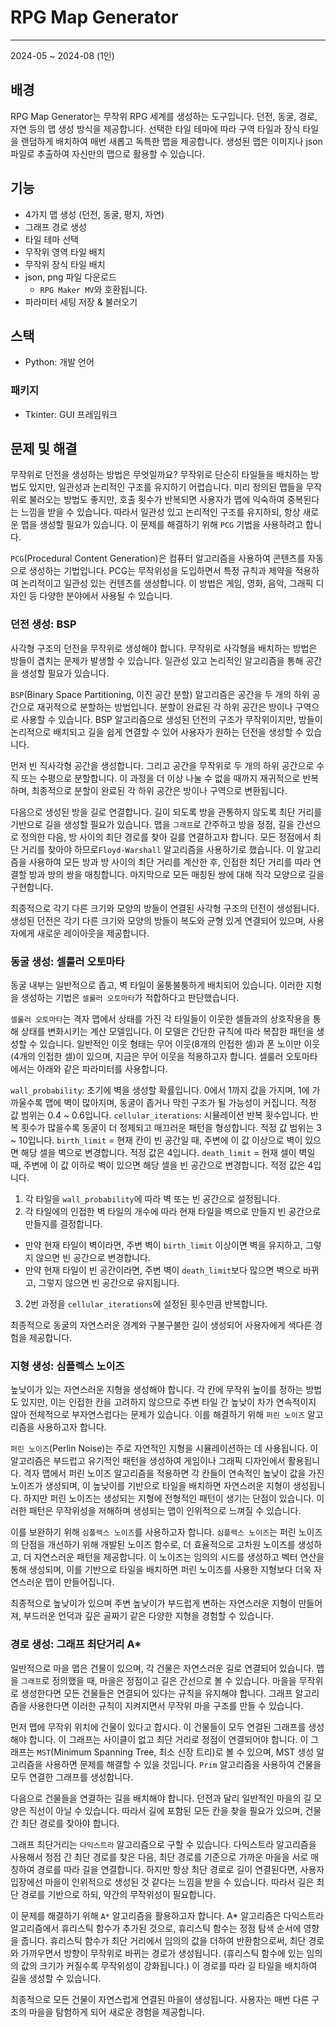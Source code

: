 # RPG Map Generator

---

2024-05 ~ 2024-08 (1인)

## 배경
RPG Map Generator는 무작위 RPG 세계를 생성하는 도구입니다. 던전, 동굴, 경로, 자연 등의 맵 생성 방식을 제공합니다. 선택한 타일 테마에 따라 구역 타일과 장식 타일을 랜덤하게 배치하여 매번 새롭고 독특한 맵을 제공합니다. 생성된 맵은 이미지나 json 파일로 추출하여 자신만의 맵으로 활용할 수 있습니다.

## 기능
- 4가지 맵 생성 (던전, 동굴, 평지, 자연)
- 그래프 경로 생성
- 타일 테마 선택
- 무작위 영역 타일 배치
- 무작위 장식 타일 배치
- json, png 파일 다운로드
	- `RPG Maker MV`와 호환됩니다.
- 파라미터 세팅 저장 & 불러오기

## 스택
- Python: 개발 언어

### 패키지
- Tkinter: GUI 프레임워크

## 문제 및 해결
무작위로 던전을 생성하는 방법은 무엇일까요? 무작위로 단순히 타일들을 배치하는 방법도 있지만, 일관성과 논리적인 구조를 유지하기 어렵습니다. 미리 정의된 맵들을 무작위로 불러오는 방법도 좋지만, 호출 횟수가 반복되면 사용자가 맵에 익숙하여 중복된다는 느낌을 받을 수 있습니다. 따라서 일관성 있고 논리적인 구조를 유지하되, 항상 새로운 맵을 생성할 필요가 있습니다. 이 문제를 해결하기 위해 `PCG` 기법을 사용하려고 합니다.

`PCG`(Procedural Content Generation)은 컴퓨터 알고리즘을 사용하여 콘텐츠를 자동으로 생성하는 기법입니다. PCG는 무작위성을 도입하면서 특정 규칙과 제약을 적용하여 논리적이고 일관성 있는 컨텐츠를 생성합니다. 이 방법은 게임, 영화, 음악, 그래픽 디자인 등 다양한 분야에서 사용될 수 있습니다.

### 던전 생성: BSP
사각형 구조의 던전을 무작위로 생성해야 합니다. 무작위로 사각형을 배치하는 방법은 방들이 겹치는 문제가 발생할 수 있습니다. 일관성 있고 논리적인 알고리즘을 통해 공간을 생성할 필요가 있습니다.

`BSP`(Binary Space Partitioning, 이진 공간 분할) 알고리즘은 공간을 두 개의 하위 공간으로 재귀적으로 분할하는 방법입니다. 분할이 완료된 각 하위 공간은 방이나 구역으로 사용할 수 있습니다. BSP 알고리즘으로 생성된 던전의 구조가 무작위이지만, 방들이 논리적으로 배치되고 길을 쉽게 연결할 수 있어 사용자가 원하는 던전을 생성할 수 있습니다.

먼저 빈 직사각형 공간을 생성합니다. 그리고 공간을 무작위로 두 개의 하위 공간으로 수직 또는 수평으로 분할합니다. 이 과정을 더 이상 나눌 수 없을 때까지 재귀적으로 반복하며, 최종적으로 분할이 완료된 각 하위 공간은 방이나 구역으로 변환됩니다.

다음으로 생성된 방을 길로 연결합니다. 길이 되도록 방을 관통하지 않도록 최단 거리를 기반으로 길을 생성할 필요가 있습니다. 맵을 `그래프`로 간주하고 방을 정점, 길을 간선으로 정의한 다음, 방 사이의 최단 경로를 찾아 길를 연결하고자 합니다. 모든 정점에서 최단 거리를 찾아야 하므로`Floyd-Warshall` 알고리즘을 사용하기로 했습니다. 이 알고리즘을 사용하여 모든 방과 방 사이의 최단 거리를 계산한 후, 인접한 최단 거리를 따라 연결할 방과 방의 쌍을 매칭합니다. 마지막으로 모든 매칭된 쌍에 대해 직각 모양으로 길을 구현합니다.

최종적으로 각기 다른 크기와 모양의 방들이 연결된 사각형 구조의 던전이 생성됩니다. 생성된 던전은 각기 다른 크기와 모양의 방들이 복도와 균형 있게 연결되어 있으며, 사용자에게 새로운 레이아웃을 제공합니다.

### 동굴 생성: 셀룰러 오토마타
동굴 내부는 일반적으로 좁고, 벽 타일이 울퉁불퉁하게 배치되어 있습니다. 이러한 지형을 생성하는 기법은 `셀룰러 오토마타`가 적합하다고 판단했습니다.

`셀룰러 오토마타`는 격자 맵에서 상태를 가진 각 타일들이 이웃한 셀들과의 상호작용을 통해 상태를 변화시키는 계산 모델입니다. 이 모델은 간단한 규칙에 따라 복잡한 패턴을 생성할 수 있습니다. 일반적인 이웃 형태는 무어 이웃(8개의 인접한 셀)과 폰 노이만 이웃(4개의 인접한 셀)이 있으며, 지금은 무어 이웃을 적용하고자 합니다. 셀룰러 오토마타에서는 아래와 같은 파라미터를 사용합니다.

`wall_probability`: 초기에 벽을 생성할 확률입니다. 0에서 1까지 값을 가지며, 1에 가까울수록 맵에 벽이 많아지며, 동굴이 좁거나 막힌 구조가 될 가능성이 커집니다. 적정 값 범위는 0.4 ~ 0.6입니다.
`cellular_iterations`: 시뮬레이션 반복 횟수입니다. 반복 횟수가 많을수록 동굴이 더 정제되고 매끄러운 패턴을 형성합니다. 적정 값 범위는 3 ~ 10입니다.
`birth_limit` = 현재 칸이 빈 공간일 때, 주변에 이 값 이상으로 벽이 있으면 해당 셀을 벽으로 변경합니다. 적정 값은 4입니다.
`death_limit` = 현재 셀이 벽일 때, 주변에 이 값 이하로 벽이 있으면 해당 셀을 빈 공간으로 변경합니다. 적정 값은 4입니다.

1. 각 타일을 `wall_probability`에 따라 벽 또는 빈 공간으로 설정됩니다.
2. 각 타일에의 인접한 벽 타일의 개수에 따라 현재 타일을 벽으로 만들지 빈 공간으로 만들지를 결정합니다.
  - 만약 현재 타일이 벽이라면, 주변 벽이 `birth_limit` 이상이면 벽을 유지하고, 그렇지 않으면 빈 공간으로 변경합니다.
  - 만약 현재 타일이 빈 공간이라면, 주변 벽이 `death_limit`보다 많으면 벽으로 바뀌고, 그렇지 않으면 빈 공간으로 유지됩니다.
3. 2번 과정을 `cellular_iterations`에 설정된 횟수만큼 반복합니다.

최종적으로 동굴의 자연스러운 경계와 구불구불한 길이 생성되어 사용자에게 색다른 경험을 제공합니다.

### 지형 생성: 심플렉스 노이즈
높낮이가 있는 자연스러운 지형을 생성해야 합니다. 각 칸에 무작위 높이를 정하는 방법도 있지만, 이는 인접한 칸을 고려하지 않으므로 주변 타일 간 높낮이 차가 연속적이지 않아 전체적으로 부자연스럽다는 문제가 있습니다. 이를 해결하기 위해 `퍼린 노이즈` 알고리즘을 사용하고자 합니다.

`퍼린 노이즈`(Perlin Noise)는 주로 자연적인 지형을 시뮬레이션하는 데 사용됩니다. 이 알고리즘은 부드럽고 유기적인 패턴을 생성하여 게임이나 그래픽 디자인에서 활용됩니다. 격자 맵에서 퍼린 노이즈 알고리즘을 적용하면 각 칸들이 연속적인 높낮이 값을 가진 노이즈가 생성되며, 이 높낮이를 기반으로 타일을 배치하면 자연스러운 지형이 생성됩니다. 하지만 퍼린 노이즈는 생성되는 지형에 전형적인 패턴이 생기는 단점이 있습니다. 이러한 패턴은 무작위성을 저해하며 생성되는 맵이 인위적으로 느껴질 수 있습니다.

이를 보완하기 위해 `심플렉스 노이즈`를 사용하고자 합니다. `심플렉스 노이즈`는 퍼린 노이즈의 단점을 개선하기 위해 개발된 노이즈 함수로, 더 효율적으로 고차원 노이즈를 생성하고, 더 자연스러운 패턴을 제공합니다. 이 노이즈는 임의의 시드를 생성하고 벡터 연산을 통해 생성되며, 이를 기반으로 타일을 배치하면 퍼린 노이즈를 사용한 지형보다 더욱 자연스러운 맵이 만들어집니다.

최종적으로 높낮이가 있으며 주변 높낮이가 부드럽게 변하는 자연스러운 지형이 만들어져, 부드러운 언덕과 깊은 골짜기 같은 다양한 지형을 경험할 수 있습니다.

### 경로 생성: 그래프 최단거리 A*
일반적으로 마을 맵은 건물이 있으며, 각 건물은 자연스러운 길로 연결되어 있습니다. 맵을 `그래프`로 정의했을 때, 마을은 정점이고 길은 간선으로 볼 수 있습니다. 마을을 무작위로 생성한다면 모든 건물들은 연결되어 있다는 규칙을 유지해야 합니다. 그래프 알고리즘을 사용한다면 이러한 규칙이 지켜지면서 무작위 마을 구조를 만들 수 있습니다.

먼저 맵에 무작위 위치에 건물이 있다고 합시다. 이 건물들이 모두 연결된 그래프를 생성해야 합니다. 이 그래프는 사이클이 없고 최단 거리로 정점이 연결되어야 합니다. 이 그래프는 `MST`(Minimum Spanning Tree, 최소 신장 트리)로 볼 수 있으며, MST 생성 알고리즘을 사용하면 문제를 해결할 수 있을 것입니다. `Prim` 알고리즘을 사용하여 건물을 모두 연결한 그래프를 생성합니다.

다음으로 건물들을 연결하는 길을 배치해야 합니다. 던전과 달리 일반적인 마을의 길 모양은 직선이 아닐 수 있습니다. 따라서 길에 포함된 모든 칸을 찾을 필요가 있으며, 건물 간 최단 경로를 찾아야 합니다.

그래프 최단거리는 `다익스트라` 알고리즘으로 구할 수 있습니다. 다익스트라 알고리즘을 사용해서 정점 간 최단 경로를 찾은 다음, 최단 경로를 기준으로 가까운 마을을 서로 매칭하여 경로를 따라 길을 연결합니다. 하지만 항상 최단 경로로 길이 연결된다면, 사용자 입장에선 마을이 인위적으로 생성된 것 같다는 느낌을 받을 수 있습니다. 따라서 길은 최단 경로를 기반으로 하되, 약간의 무작위성이 필요합니다.

이 문제를 해결하기 위해 `A*` 알고리즘을 활용하고자 합니다. A* 알고리즘은 다익스트라 알고리즘에서 휴리스틱 함수가 추가된 것으로, 휴리스틱 함수는 정점 탐색 순서에 영향을 줍니다. 휴리스틱 함수가 최단 거리에서 임의의 값을 더하여 반환함으로써, 최단 경로와 가까우면서 방향이 무작위로 바뀌는 경로가 생성됩니다. (휴리스틱 함수에 있는 임의의 값의 크기가 커질수록 무작위성이 강화됩니다.) 이 경로를 따라 길 타일을 배치하여 길을 생성할 수 있습니다.

최종적으로 모든 건물이 자연스럽게 연결된 마을이 생성됩니다. 사용자는 매번 다른 구조의 마을을 탐험하게 되어 새로운 경험을 제공합니다.
